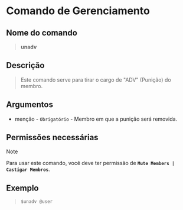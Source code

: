 # Comando de Gerenciamento

## Nome do comando
> **unadv**

## Descrição
> Este comando serve para tirar o cargo de "ADV" (Punição) do membro.

## Argumentos
- menção - `Obrigatório` - Membro em que a punição será removida.

## Permissões necessárias
> [!NOTE]
> Para usar este comando, você deve ter permissão de **`Mute Members | Castigar Membros`**.

## Exemplo
> `$unadv @user`